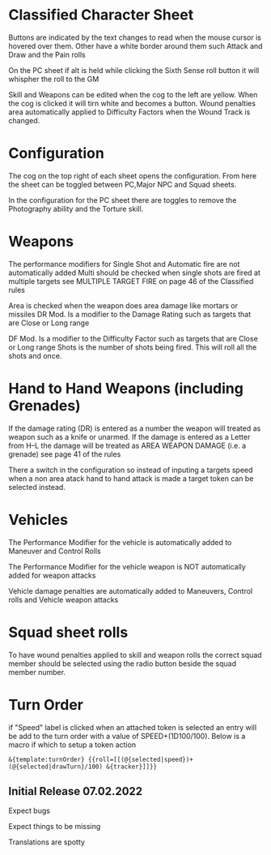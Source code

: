 # Classified Character Sheet
Buttons are indicated by the text changes to read when the mouse cursor is hovered over them.  Other have a white border around them such Attack and Draw and the Pain rolls

On the PC sheet if alt is held while clicking the Sixth Sense roll button it will  whispher the roll to the GM

Skill and Weapons can be edited when the cog to the left are yellow.  When the cog is clicked it will tirn white and becomes a button.
Wound penalties area  automatically applied to Difficulty Factors when the Wound Track is changed.

# Configuration
The cog on the top right of each sheet opens the configuration. From here the sheet can be toggled between PC,Major NPC and Squad sheets.

In the configuration for the PC sheet there are toggles to remove the Photography ability and the Torture skill.

# Weapons
The performance modifiers for Single  Shot and Automatic fire are not automatically added 
Multi should be checked when single shots  are fired at multiple targets see  MULTIPLE TARGET FIRE on page 46 of the Classified rules 

Area is checked when the  weapon does area damage like mortars or missiles
DR Mod.  Is a modifier to the Damage Rating such as targets that are Close or Long range

DF Mod. Is a modifier to the Difficulty Factor such as targets that are Close or Long range
Shots is the number of shots being fired.     This will roll all the shots and once.

# Hand to Hand Weapons (including Grenades)
If the damage rating (DR) is entered as a number the weapon will treated as weapon such as a knife or unarmed.  If the damage is entered as a Letter from H–L the damage   will be treated as AREA WEAPON DAMAGE (i.e. a grenade) see page 41 of the rules 

There a switch in the configuration so instead of inputing a targets speed when a non area atack hand to hand attack is made a target token can be selected instead.
# Vehicles

The Performance Modifier for the vehicle is automatically added to Maneuver and  Control Rolls

The Performance Modifier for the vehicle weapon  is NOT  automatically added for weapon attacks

Vehicle damage penalties are automatically added to Maneuvers, Control rolls and Vehicle weapon attacks

# Squad sheet rolls

To have wound penalties applied to skill and weapon rolls the correct squad member should be selected  using the radio button beside the squad member number.

# Turn Order 
if "Speed" label is clicked when an attached token is selected an entry will be add to the turn order with  a value of SPEED+(1D100/100). Below is a macro if which to setup a token action

```
&{template:turnOrder} {{roll=[[(@{selected|speed})+(@{selected|drawTurn}/100) &{tracker}]]}}
```
## Initial Release 07.02.2022

Expect bugs

Expect things to be missing

Translations are spotty

